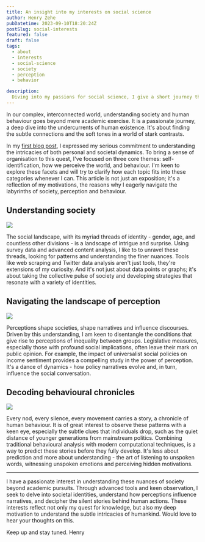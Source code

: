 ```yaml
---
title: An insight into my interests on social science
author: Henry Zehe
pubDatetime: 2023-09-10T18:20:24Z
postSlug: social-interests
featured: false
draft: false
tags:
  - about
  - interests
  - social-science
  - society
  - perception
  - behavior

description:
  Diving into my passions for social science, I give a short journey through my thoughts on society, perception and the narratives of behaviour.
---
```


In our complex, interconnected world, understanding society and human behaviour goes beyond mere academic exercise. It is a passionate journey, a deep dive into the undercurrents of human existence. It's about finding the subtle connections and the soft tones in a world of stark contrasts.

In my [first blog post](posts/blog-introduction "blog-introduction"), I expressed my serious commitment to understanding the intricacies of both personal and societal dynamics. To bring a sense of organisation to this quest, I've focused on three core themes: self-identification, how we perceive the world, and behaviour. I'm keen to explore these facets and will try to clarify how each topic fits into these categories whenever I can. This article is not just an exposition; it's a reflection of my motivations, the reasons why I eagerly navigate the labyrinths of society, perception and behaviour.

## Understanding society

<div class="flex flex-col sm:flex-row place-content-center p-0">
  <div class="flex p-2 w-[100vw]">
    <img src="/assets/blog/segment.svg" class="rounded-2xl ">
  </div>
</div>

The social landscape, with its myriad threads of identity - gender, age, and countless other divisions - is a landscape of intrigue and surprise. Using survey data and advanced content analysis, I like to to unravel these threads, looking for patterns and understanding the finer nuances. Tools like web scraping and Twitter data analysis aren't just tools, they're extensions of my curiosity. And it's not just about data points or graphs; it's about taking the collective pulse of society and developing strategies that resonate with a variety of identities.

## Navigating the landscape of perception

<div class="flex flex-col sm:flex-row place-content-center p-0">
  <div class="flex p-2 w-[100vw]">
    <img src="/assets/blog/perception.svg" class="rounded-2xl ">
  </div>
</div>

Perceptions shape societies, shape narratives and influence discourses. Driven by this understanding, I am keen to disentangle the conditions that give rise to perceptions of inequality between groups. Legislative measures, especially those with profound social implications, often leave their mark on public opinion. For example, the impact of universalist social policies on income sentiment provides a compelling study in the power of perception. It's a dance of dynamics - how policy narratives evolve and, in turn, influence the social conversation.

## Decoding behavioural chronicles

<div class="flex flex-col sm:flex-row place-content-center p-0">
  <div class="flex p-2 w-[100vw]">
    <img src="/assets/blog/behavior.svg" class="rounded-2xl ">
  </div>
</div>

Every nod, every silence, every movement carries a story, a chronicle of human behaviour. It is of great interest to observe these patterns with a keen eye, especially the subtle clues that individuals drop, such as the quiet distance of younger generations from mainstream politics. Combining traditional behavioural analysis with modern computational techniques, is a way to predict these stories before they fully develop. It's less about prediction and more about understanding - the art of listening to unspoken words, witnessing unspoken emotions and perceiving hidden motivations.

---

I have a passionate interest in understanding these nuances of society beyond academic pursuits. Through advanced tools and keen observation, I seek to delve into societal identities, understand how perceptions influence narratives, and decipher the silent stories behind human actions. These interests reflect not only my quest for knowledge, but also my deep motivation to understand the subtle intricacies of humankind. Would love to hear your thoughts on this.

Keep up and stay tuned.
Henry
